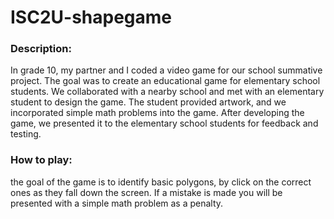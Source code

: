 # ISC2U-shapegame

### Description: 
In grade 10, my partner and I coded a video game for our school summative project. The goal was to create an educational game for elementary school students. We collaborated with a nearby school and met with an elementary student to design the game. The student provided artwork, and we incorporated simple math problems into the game. After developing the game, we presented it to the elementary school students for feedback and testing.

### How to play: 
the goal of the game is to identify basic polygons, by click on the correct ones as they fall down the screen. If a mistake is made you will be presented with a simple math problem as a penalty. 
